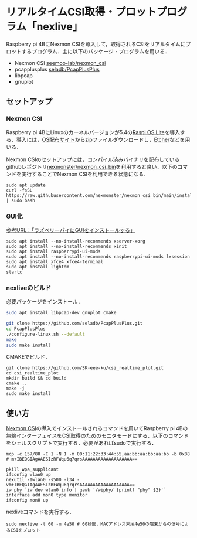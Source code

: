 # リアルタイムCSI取得・プロットプログラム「nexlive」
Raspberry pi 4BにNexmon CSIを導入して，取得されるCSIをリアルタイムにプロットするプログラム．主に以下のパッケージ・プログラムを用いる．

- Nexmon CSI [seemoo-lab/nexmon_csi](https://github.com/seemoo-lab/nexmon_csi)
- pcapplusplus [seladb/PcapPlusPlus](https://github.com/seladb/PcapPlusPlus)
- libpcap
- gnuplot

## セットアップ

### Nexmon CSI
Raspberry pi 4BにLinuxのカーネルバージョンが5.4の[Raspi OS Lite](https://downloads.raspberrypi.org/raspios_lite_armhf/images/raspios_lite_armhf-2020-08-24/)を導入する．導入には，[OS配布サイト](https://downloads.raspberrypi.org/raspios_lite_armhf/images/raspios_lite_armhf-2020-08-24/)からzipファイルダウンロードし，[Etcher](https://www.balena.io/etcher/)などを用いる．


Nexmon CSIのセットアップには，コンパイル済みバイナリを配布しているgithubレポジトリ[nexmonster/nexmon_csi_bin](https://github.com/nexmonster/nexmon_csi_bin)を利用すると良い．以下のコマンドを実行することでNexmon CSIを利用できる状態になる．
```
sudo apt update
curl -fsSL https://raw.githubusercontent.com/nexmonster/nexmon_csi_bin/main/install.sh | sudo bash
```

### GUI化
[参考URL：「ラズベリーパイにGUIをインストールする」](https://walking-succession-falls.com/%E3%83%A9%E3%82%BA%E3%83%99%E3%83%AA%E3%83%BC%E3%83%91%E3%82%A4%E3%81%ABGUI%E3%82%92%E3%82%A4%E3%83%B3%E3%82%B9%E3%83%88%E3%83%BC%E3%83%AB%E3%81%99%E3%82%8B)
```
sudo apt install --no-install-recommends xserver-xorg
sudo apt install --no-install-recommends xinit
sudo apt install raspberrypi-ui-mods
sudo apt install --no-install-recommends raspberrypi-ui-mods lxsession
sudo apt install xfce4 xfce4-terminal
sudo apt install lightdm
startx
```

### nexliveのビルド
必要パッケージをインストール．
```install_requirements.sh
sudo apt install libpcap-dev gnuplot cmake

git clone https://github.com/seladb/PcapPlusPlus.git
cd PcapPlusPlus
./configure-linux.sh --default
make
sudo make install
```

CMAKEでビルド．
```
git clone https://github.com/SK-eee-ku/csi_realtime_plot.git
cd csi_realtime_plot
mkdir build && cd build
cmake ..
make -j
sudo make install
```

## 使い方
[Nexmon CSI](https://github.com/seemoo-lab/nexmon_csi)の導入でインストールされるコマンドを用いてRaspberry pi 4Bの無線インターフェイスをCSI取得のためのモニタモードにする．以下のコマンドをシェルスクリプトで実行する．必要があればsudoで実行する．
```
mcp -c 157/80 -C 1 -N 1 -m 00:11:22:33:44:55,aa:bb:aa:bb:aa:bb -b 0x88
# m+IBEQGIAgAAESIzRFWqu6q7qrsAAAAAAAAAAAAAAAAAAA==

pkill wpa_supplicant
ifconfig wlan0 up
nexutil -Iwlan0 -s500 -l34 -vm+IBEQGIAgAAESIzRFWqu6q7qrsAAAAAAAAAAAAAAAAAAA==
iw phy `iw dev wlan0 info | gawk '/wiphy/ {printf "phy" $2}'` interface add mon0 type monitor
ifconfig mon0 up
```

nexliveコマンドを実行する．
```
sudo nexlive -t 60 -m 4e50 # 60秒間，MACアドレス末尾4e50の端末からの信号によるCSIをプロット
```

